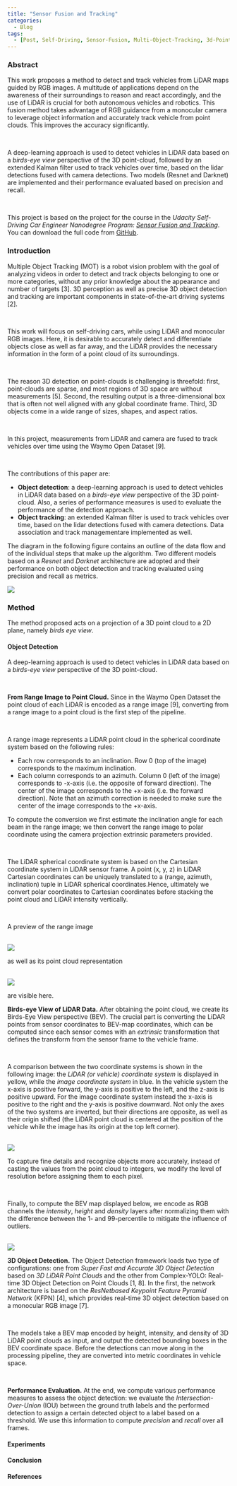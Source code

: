 ```yaml
---
title: "Sensor Fusion and Tracking"
categories:
  - Blog
tags:
  - [Post, Self-Driving, Sensor-Fusion, Multi-Object-Tracking, 3d-Point-Cloud, LiDAR, Resnet, Extended-Kalman-Filter]
---
```


### Abstract

This work proposes a method to detect and track vehicles from
LiDAR maps guided by RGB images. A multitude of applications
depend on the awareness of their surroundings to reason and react accordingly, and the use of LiDAR is crucial for both autonomous vehicles and robotics. This fusion method takes advantage of RGB guidance from a monocular camera to leverage object information and accurately track vehicle from point clouds. This improves the accuracy significantly.

<br/>

A deep-learning approach is used to detect vehicles in LiDAR
data based on a *birds-eye view* perspective of the 3D point-cloud, followed by an extended Kalman filter used to track vehicles over time, based on the lidar detections fused with camera detections.
Two models (Resnet and Darknet) are implemented and their performance evaluated based on precision and recall.

<br/>

This project is based on the project for the course in the *Udacity Self-Driving Car Engineer Nanodegree Program: [Sensor Fusion and Tracking](https://github.com/udacity/nd013-c2-fusion-starter)*. You can download the full code from [GitHub](https://github.com/IacopomC/3D-Multi-Object-Tracking).

### Introduction

Multiple Object Tracking (MOT) is a robot vision problem with
the goal of analyzing videos in order to detect and track objects belonging to one or more categories, without any prior knowledge about the appearance and number of targets [3]. 3D perception as well as precise 3D object detection and tracking are important components in state-of-the-art driving systems [2].

<br/>

This work will focus on self-driving cars, while using LiDAR and monocular RGB images. Here, it is desirable to accurately detect and differentiate objects close as well as far away, and the LiDAR provides the necessary information in the form of a point cloud of its surroundings.

<br/>

The reason 3D detection on point-clouds is challenging is threefold: first, point-clouds are sparse, and most regions of 3D space are without measurements [5]. Second, the resulting output is a three-dimensional box that is often not well aligned with any global coordinate frame. Third, 3D objects come in a wide range of sizes, shapes, and aspect ratios.

<br/>

In this project, measurements from LiDAR and camera are fused
to track vehicles over time using the Waymo Open Dataset [9].

<br/>

The contributions of this paper are:

<ul>
  <li><strong>Object detection</strong>: a deep-learning approach is used to detect vehicles in LiDAR data based on a <i>birds-eye view</i> perspective of the 3D point-cloud. Also, a series of performance measures is used to evaluate the performance of the detection approach.</li>
  <li><strong>Object tracking</strong>: an extended Kalman filter is used to track vehicles over time, based on the lidar detections fused with camera detections. Data association and track managementare implemented as well.</li>
</ul>

The diagram in the following figure contains an outline of the data flow and of the individual steps that make up the algorithm. Two different models based on a *Resnet* and *Darknet* architecture are adopted and their performance on both object detection and tracking evaluated using precision and recall as metrics.

<img src="{{ site.url }}/assets/images/sensor-fusion-tracking-post/project-layout.png">

### Method

The method proposed acts on a projection of a 3D point cloud to a 2D plane, namely *birds eye view*.

#### Object Detection

A deep-learning approach is used to detect vehicles in LiDAR data based on a *birds-eye view* perspective of the 3D point-cloud.

<br/>

**From Range Image to Point Cloud.** Since in the Waymo Open
Dataset the point cloud of each LiDAR is encoded as a range image [9], converting from a range image to a point cloud is the first step of the pipeline.

<br/>

A range image represents a LiDAR point cloud in the spherical
coordinate system based on the following rules:

<ul>
  <li>Each row corresponds to an inclination. Row 0 (top of the image) corresponds to the maximum inclination.</li>
  <li>Each column corresponds to an azimuth. Column 0 (left of the image) corresponds to -x-axis (i.e. the opposite of forward direction). The center of the image corresponds to the +x-axis (i.e. the forward direction). Note that an azimuth correction is needed to make sure the center of the image corresponds to the +x-axis.</li>
</ul>

To compute the conversion we first estimate the inclination
angle for each beam in the range image; we then convert the range image to polar coordinate using the camera projection extrinsic parameters provided.

<br/>

The LiDAR spherical coordinate system is based on the Cartesian
coordinate system in LiDAR sensor frame. A point (x, y, z) in
LiDAR Cartesian coordinates can be uniquely translated to a (range, azimuth, inclination) tuple in LiDAR spherical coordinates.Hence, ultimately we convert polar coordinates to Cartesian coordinates before stacking the point cloud and LiDAR intensity vertically.

<br/>

A preview of the range image

<br/>

<img src="{{ site.url }}/assets/images/sensor-fusion-tracking-post/img_range.png">

<br/>

as well as its point cloud representation

<br/>

<img src="{{ site.url }}/assets/images/sensor-fusion-tracking-post/img_pcl.JPG">

<br/>

are visible here.

**Birds-eye View of LiDAR Data.** After obtaining the point
cloud, we create its Birds-Eye View perspective (BEV). The crucial part is converting the LiDAR points from sensor coordinates to BEV-map coordinates, which can be computed since each sensor comes with an *extrinsic* transformation that defines the transform from the sensor frame to the vehicle frame.

<br/>

A comparison between the two coordinate systems is shown
in the following image: the *LiDAR (or vehicle) coordinate system* is displayed in yellow, while the *image coordinate system* in blue. In the vehicle system the x-axis is positive forward, the y-axis is positive to the left, and the z-axis is positive upward. For the image coordinate system instead the x-axis is positive to the right and the y-axis is positive downward. Not only the axes of the two systems are inverted, but their directions are opposite, as well as their origin shifted (the LiDAR point cloud is centered at the position of the vehicle while the image has its origin at the top left corner).

<br/>

<img src="{{ site.url }}/assets/images/sensor-fusion-tracking-post/lidar_axes.png">

<br/>

To capture fine details and recognize objects more accurately,
instead of casting the values from the point cloud to integers, we modify the level of resolution before assigning them to each pixel.

<br/>

Finally, to compute the BEV map displayed below, we encode
as RGB channels the *intensity*, *height* and *density* layers after normalizing them with the difference between the 1- and 99-percentile to mitigate the influence of outliers.

<br/>

<img src="{{ site.url }}/assets/images/sensor-fusion-tracking-post/img_bev.png">

<br/>

**3D Object Detection.** The Object Detection framework loads
two type of configurations: one from *Super Fast and Accurate 3D Object Detection* based on *3D LiDAR Point Clouds* and the other from Complex-YOLO: Real-time 3D Object Detection on Point Clouds [1, 8]. In the first, the network architecture is based on the *ResNetbased Keypoint Feature Pyramid Network* (KFPN) [4], which provides real-time 3D object detection based on a monocular RGB image [7].

<br/>

The models take a BEV map encoded by height, intensity, and
density of 3D LiDAR point clouds as input, and output the detected bounding boxes in the BEV coordinate space. Before the detections can move along in the processing pipeline, they are converted into metric coordinates in vehicle space.

<br/>

**Performance Evaluation.** At the end, we compute various performance measures to assess the object detection: we evaluate the *Intersection-Over-Union* (IOU) between the ground truth labels and the performed detection to assign a certain detected object to a label based on a threshold. We use this information to compute *precision* and *recall* over all frames.

#### Experiments

#### Conclusion

#### References

